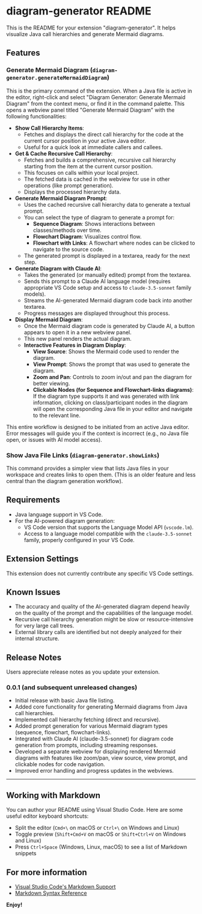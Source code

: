 # diagram-generator README

This is the README for your extension "diagram-generator". It helps visualize Java call hierarchies and generate Mermaid diagrams.

## Features

### Generate Mermaid Diagram (`diagram-generator.generateMermaidDiagram`)

This is the primary command of the extension. When a Java file is active in the editor, right-click and select "Diagram Generator: Generate Mermaid Diagram" from the context menu, or find it in the command palette. This opens a webview panel titled "Generate Mermaid Diagram" with the following functionalities:

*   **Show Call Hierarchy Items**:
    *   Fetches and displays the direct call hierarchy for the code at the current cursor position in your active Java editor.
    *   Useful for a quick look at immediate callers and callees.
*   **Get & Cache Recursive Call Hierarchy**:
    *   Fetches and builds a comprehensive, recursive call hierarchy starting from the item at the current cursor position.
    *   This focuses on calls within your local project.
    *   The fetched data is cached in the webview for use in other operations (like prompt generation).
    *   Displays the processed hierarchy data.
*   **Generate Mermaid Diagram Prompt**:
    *   Uses the cached recursive call hierarchy data to generate a textual prompt.
    *   You can select the type of diagram to generate a prompt for:
        *   **Sequence Diagram**: Shows interactions between classes/methods over time.
        *   **Flowchart Diagram**: Visualizes control flow.
        *   **Flowchart with Links**: A flowchart where nodes can be clicked to navigate to the source code.
    *   The generated prompt is displayed in a textarea, ready for the next step.
*   **Generate Diagram with Claude AI**:
    *   Takes the generated (or manually edited) prompt from the textarea.
    *   Sends this prompt to a Claude AI language model (requires appropriate VS Code setup and access to `claude-3.5-sonnet` family models).
    *   Streams the AI-generated Mermaid diagram code back into another textarea.
    *   Progress messages are displayed throughout this process.
*   **Display Mermaid Diagram**:
    *   Once the Mermaid diagram code is generated by Claude AI, a button appears to open it in a new webview panel.
    *   This new panel renders the actual diagram.
    *   **Interactive Features in Diagram Display**:
        *   **View Source**: Shows the Mermaid code used to render the diagram.
        *   **View Prompt**: Shows the prompt that was used to generate the diagram.
        *   **Zoom and Pan**: Controls to zoom in/out and pan the diagram for better viewing.
        *   **Clickable Nodes (for Sequence and Flowchart-links diagrams)**: If the diagram type supports it and was generated with link information, clicking on class/participant nodes in the diagram will open the corresponding Java file in your editor and navigate to the relevant line.

This entire workflow is designed to be initiated from an active Java editor. Error messages will guide you if the context is incorrect (e.g., no Java file open, or issues with AI model access).

### Show Java File Links (`diagram-generator.showLinks`)

This command provides a simpler view that lists Java files in your workspace and creates links to open them. (This is an older feature and less central than the diagram generation workflow).

## Requirements

*   Java language support in VS Code.
*   For the AI-powered diagram generation:
    *   VS Code version that supports the Language Model API (`vscode.lm`).
    *   Access to a language model compatible with the `claude-3.5-sonnet` family, properly configured in your VS Code.

## Extension Settings

This extension does not currently contribute any specific VS Code settings.

## Known Issues

*   The accuracy and quality of the AI-generated diagram depend heavily on the quality of the prompt and the capabilities of the language model.
*   Recursive call hierarchy generation might be slow or resource-intensive for very large call trees.
*   External library calls are identified but not deeply analyzed for their internal structure.

## Release Notes

Users appreciate release notes as you update your extension.

### 0.0.1 (and subsequent unreleased changes)

*   Initial release with basic Java file listing.
*   Added core functionality for generating Mermaid diagrams from Java call hierarchies.
*   Implemented call hierarchy fetching (direct and recursive).
*   Added prompt generation for various Mermaid diagram types (sequence, flowchart, flowchart-links).
*   Integrated with Claude AI (claude-3.5-sonnet) for diagram code generation from prompts, including streaming responses.
*   Developed a separate webview for displaying rendered Mermaid diagrams with features like zoom/pan, view source, view prompt, and clickable nodes for code navigation.
*   Improved error handling and progress updates in the webviews.

---

## Working with Markdown

You can author your README using Visual Studio Code.  Here are some useful editor keyboard shortcuts:

* Split the editor (`Cmd+\` on macOS or `Ctrl+\` on Windows and Linux)
* Toggle preview (`Shift+Cmd+V` on macOS or `Shift+Ctrl+V` on Windows and Linux)
* Press `Ctrl+Space` (Windows, Linux, macOS) to see a list of Markdown snippets

## For more information

* [Visual Studio Code's Markdown Support](http://code.visualstudio.com/docs/languages/markdown)
* [Markdown Syntax Reference](https://help.github.com/articles/markdown-basics/)

**Enjoy!**
